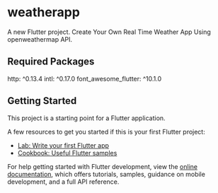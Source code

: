 # weatherapp

A new Flutter project. Create Your Own Real Time Weather App Using openweathermap API.

## Required Packages

http: ^0.13.4 
intl: ^0.17.0
font_awesome_flutter: ^10.1.0

## Getting Started

This project is a starting point for a Flutter application.

A few resources to get you started if this is your first Flutter project:

- [Lab: Write your first Flutter app](https://docs.flutter.dev/get-started/codelab)
- [Cookbook: Useful Flutter samples](https://docs.flutter.dev/cookbook)

For help getting started with Flutter development, view the
[online documentation](https://docs.flutter.dev/), which offers tutorials,
samples, guidance on mobile development, and a full API reference.
